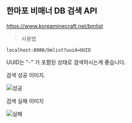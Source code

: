 ## 한마포 비매너 DB 검색 API

https://www.koreaminecraft.net/bmlist

> 사용법

```localhost:8000/bmlist?uuid=UUID```

UUID는 "-" 가 포함된 상태로 검색하시는게 좋습니다.

검색 성공 이미지.

![성공](https://github.com/simnple/bmlist/blob/main/img1.png?raw=true)

검색 실패 이미지

![실패](https://github.com/simnple/bmlist/blob/main/img2.png?raw=true)
